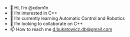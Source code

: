 - 👋 Hi, I’m @xdom1n
- 👀 I’m interested in C++
- 🌱 I’m currently learning Automatic Control and Robotics
- 💞️ I’m looking to collaborate on C++
- 📫 How to reach me d.bukatowicz.db@gmail.com

<!---
xdom1n/xdom1n is a ✨ special ✨ repository because its `README.md` (this file) appears on your GitHub profile.
You can click the Preview link to take a look at your changes.
--->
